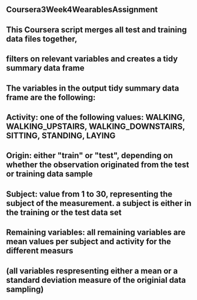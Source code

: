 ## Coursera3Week4WearablesAssignment

## This Coursera script merges all test and training data files together, 
## filters on relevant variables and creates a tidy summary data frame

## The variables in the output tidy summary data frame are the following:
## Activity: one of the following values: WALKING, WALKING_UPSTAIRS, WALKING_DOWNSTAIRS, SITTING, STANDING, LAYING
## Origin: either "train" or "test", depending on whether the observation originated from the test or training data sample
## Subject: value from 1 to 30, representing the subject of the measurement. a subject is either in the training or the test data set
## Remaining variables: all remaining variables are mean values per subject and activity for the different measurs 
## (all variables respresenting either a mean or a standard deviation measure of the originial data sampling)
